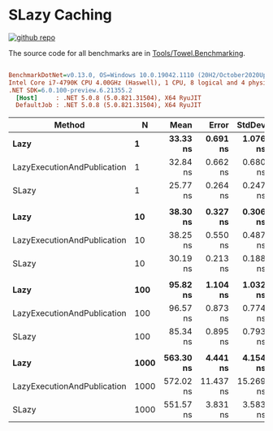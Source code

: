 # SLazy Caching

<a href="https://github.com/ZacharyPatten/Towel" alt="Github Repository"><img alt="github repo" src="https://img.shields.io/badge/github-repo-black?logo=github&amp;style=flat" title="Go To Github Repo" alt="Github Repository"></a>

The source code for all benchmarks are in [Tools/Towel.Benchmarking](https://github.com/ZacharyPatten/Towel/tree/main/Tools/Towel_Benchmarking).

``` ini

BenchmarkDotNet=v0.13.0, OS=Windows 10.0.19042.1110 (20H2/October2020Update)
Intel Core i7-4790K CPU 4.00GHz (Haswell), 1 CPU, 8 logical and 4 physical cores
.NET SDK=6.0.100-preview.6.21355.2
  [Host]     : .NET 5.0.8 (5.0.821.31504), X64 RyuJIT
  DefaultJob : .NET 5.0.8 (5.0.821.31504), X64 RyuJIT


```
|                      Method |    N |      Mean |     Error |    StdDev | Ratio | RatioSD |
|---------------------------- |----- |----------:|----------:|----------:|------:|--------:|
|                        **Lazy** |    **1** |  **33.33 ns** |  **0.691 ns** |  **1.076 ns** |  **1.00** |    **0.00** |
| LazyExecutionAndPublication |    1 |  32.84 ns |  0.662 ns |  0.680 ns |  0.98 |    0.03 |
|                       SLazy |    1 |  25.77 ns |  0.264 ns |  0.247 ns |  0.77 |    0.02 |
|                             |      |           |           |           |       |         |
|                        **Lazy** |   **10** |  **38.30 ns** |  **0.327 ns** |  **0.306 ns** |  **1.00** |    **0.00** |
| LazyExecutionAndPublication |   10 |  38.25 ns |  0.550 ns |  0.487 ns |  1.00 |    0.02 |
|                       SLazy |   10 |  30.19 ns |  0.213 ns |  0.188 ns |  0.79 |    0.01 |
|                             |      |           |           |           |       |         |
|                        **Lazy** |  **100** |  **95.82 ns** |  **1.104 ns** |  **1.032 ns** |  **1.00** |    **0.00** |
| LazyExecutionAndPublication |  100 |  96.57 ns |  0.873 ns |  0.774 ns |  1.01 |    0.02 |
|                       SLazy |  100 |  85.34 ns |  0.895 ns |  0.793 ns |  0.89 |    0.01 |
|                             |      |           |           |           |       |         |
|                        **Lazy** | **1000** | **563.30 ns** |  **4.441 ns** |  **4.154 ns** |  **1.00** |    **0.00** |
| LazyExecutionAndPublication | 1000 | 572.02 ns | 11.437 ns | 15.269 ns |  1.02 |    0.03 |
|                       SLazy | 1000 | 551.57 ns |  3.831 ns |  3.583 ns |  0.98 |    0.01 |

